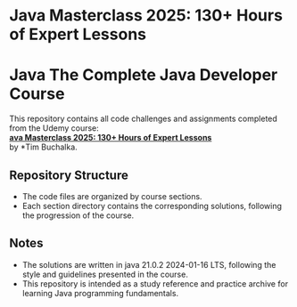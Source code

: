 # Java Masterclass 2025: 130+ Hours of Expert Lessons
# Java The Complete Java Developer Course


This repository contains all code challenges and assignments completed from the Udemy course:  
**[ava Masterclass 2025: 130+ Hours of Expert Lessons](https://www.udemy.com/course/java-the-complete-java-developer-course)**  
by *Tim Buchalka.  

## Repository Structure
- The code files are organized by course sections.  
- Each section directory contains the corresponding solutions, following the progression of the course.  

## Notes
- The solutions are written in java 21.0.2 2024-01-16 LTS, following the style and guidelines presented in the course.  
- This repository is intended as a study reference and practice archive for learning Java programming fundamentals.  
